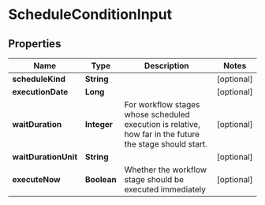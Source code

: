 

# ScheduleConditionInput


## Properties

| Name | Type | Description | Notes |
|------------ | ------------- | ------------- | -------------|
|**scheduleKind** | **String** |  |  [optional] |
|**executionDate** | **Long** |  |  [optional] |
|**waitDuration** | **Integer** | For workflow stages whose scheduled execution is relative, how far in the future the stage should start. |  [optional] |
|**waitDurationUnit** | **String** |  |  [optional] |
|**executeNow** | **Boolean** | Whether the workflow stage should be executed immediately |  [optional] |



